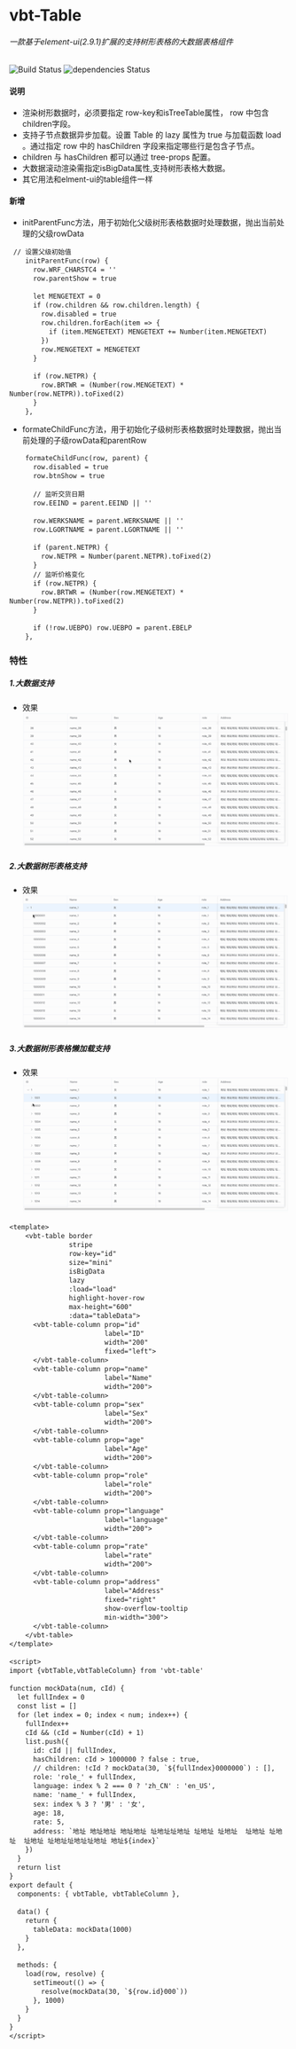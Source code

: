  # vbt-Table 
 ###### 一款基于element-ui(2.9.1)扩展的支持树形表格的大数据表格组件

![Build Status](https://img.shields.io/bundlephobia/minzip/vbt-table.svg)
![dependencies Status](https://img.shields.io/david/Spdino/vbt-table.svg)

#### 说明
- 渲染树形数据时，必须要指定 row-key和isTreeTable属性， row 中包含 children字段。
- 支持子节点数据异步加载。设置 Table 的 lazy 属性为 true 与加载函数 load 。通过指定 row 中的 hasChildren 字段来指定哪些行是包含子节点。
- children 与 hasChildren 都可以通过 tree-props 配置。
- 大数据滚动渲染需指定isBigData属性,支持树形表格大数据。
- 其它用法和elment-ui的table组件一样


#### 新增
- initParentFunc方法，用于初始化父级树形表格数据时处理数据，抛出当前处理的父级rowData

```
 // 设置父级初始值
    initParentFunc(row) {
      row.WRF_CHARSTC4 = ''
      row.parentShow = true

      let MENGETEXT = 0
      if (row.children && row.children.length) {
        row.disabled = true
        row.children.forEach(item => {
          if (item.MENGETEXT) MENGETEXT += Number(item.MENGETEXT)
        })
        row.MENGETEXT = MENGETEXT
      }

      if (row.NETPR) {
        row.BRTWR = (Number(row.MENGETEXT) * Number(row.NETPR)).toFixed(2)
      }
    },
```

- formateChildFunc方法，用于初始化子级树形表格数据时处理数据，抛出当前处理的子级rowData和parentRow


```
    formateChildFunc(row, parent) {
      row.disabled = true
      row.btnShow = true

      // 监听交货日期
      row.EEIND = parent.EEIND || ''

      row.WERKSNAME = parent.WERKSNAME || ''
      row.LGORTNAME = parent.LGORTNAME || ''

      if (parent.NETPR) {
        row.NETPR = Number(parent.NETPR).toFixed(2)
      }
      // 监听价格变化
      if (row.NETPR) {
        row.BRTWR = (Number(row.MENGETEXT) * Number(row.NETPR)).toFixed(2)
      }

      if (!row.UEBPO) row.UEBPO = parent.EBELP
    },
```



### 特性
##### 1.大数据支持
- 效果
![images command](public/1.gif)

##### 2.大数据树形表格支持
- 效果
![images command](public/2.gif)


##### 3.大数据树形表格懒加载支持
- 效果
![images command](public/3.gif)


```
<template>
    <vbt-table border
               stripe
               row-key="id"
               size="mini"
               isBigData
               lazy
               :load="load"
               highlight-hover-row
               max-height="600"
               :data="tableData">
      <vbt-table-column prop="id"
                        label="ID"
                        width="200"
                        fixed="left">
      </vbt-table-column>
      <vbt-table-column prop="name"
                        label="Name"
                        width="200">
      </vbt-table-column>
      <vbt-table-column prop="sex"
                        label="Sex"
                        width="200">
      </vbt-table-column>
      <vbt-table-column prop="age"
                        label="Age"
                        width="200">
      </vbt-table-column>
      <vbt-table-column prop="role"
                        label="role"
                        width="200">
      </vbt-table-column>
      <vbt-table-column prop="language"
                        label="language"
                        width="200">
      </vbt-table-column>
      <vbt-table-column prop="rate"
                        label="rate"
                        width="200">
      </vbt-table-column>
      <vbt-table-column prop="address"
                        label="Address"
                        fixed="right"
                        show-overflow-tooltip
                        min-width="300">
      </vbt-table-column>
    </vbt-table>
</template>

<script>
import {vbtTable,vbtTableColumn} from 'vbt-table'

function mockData(num, cId) {
  let fullIndex = 0
  const list = []
  for (let index = 0; index < num; index++) {
    fullIndex++
    cId && (cId = Number(cId) + 1)
    list.push({
      id: cId || fullIndex,
      hasChildren: cId > 1000000 ? false : true,
      // children: !cId ? mockData(30, `${fullIndex}0000000`) : [],
      role: 'role_' + fullIndex,
      language: index % 2 === 0 ? 'zh_CN' : 'en_US',
      name: 'name_' + fullIndex,
      sex: index % 3 ? '男' : '女',
      age: 18,
      rate: 5,
      address: `地址 地址地址 地址地址 址地址址地址 址地址 址地址  址地址 址地址  址地址 址地址址地址址地址 地址${index}`
    })
  }
  return list
}
export default {
  components: { vbtTable, vbtTableColumn },

  data() {
    return {
      tableData: mockData(1000)
    }
  },

  methods: {
    load(row, resolve) {
      setTimeout(() => {
        resolve(mockData(30, `${row.id}000`))
      }, 1000)
    }
  }
}
</script>

```

